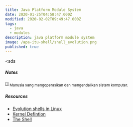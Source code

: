 ```yaml
---
title: Java Platform Module System
date: 2020-01-25T04:58:47.000Z
modified: 2020-02-02T09:49:47.000Z
tags:
  - java
  - modules
description: java platform module system
image: /apa-itu-shell/shell_evolution.png
published: true
---
```


<sds
##### Notes

<small id="user-ref"><sup>[[1]](#user)</sup> Manusia yang mengoperasikan dan mengendalikan sistem komputer.</small>

##### Resources

- [Evolution shells in Linux](http://developer.ibm.com/tutorials/l-linux-shells/)
- [Kernel Defintion](http://www.linfo.org/kernel.html)
- [The Shell](http://www.cis.rit.edu/class/simg211/unixintro/Shell.html)
